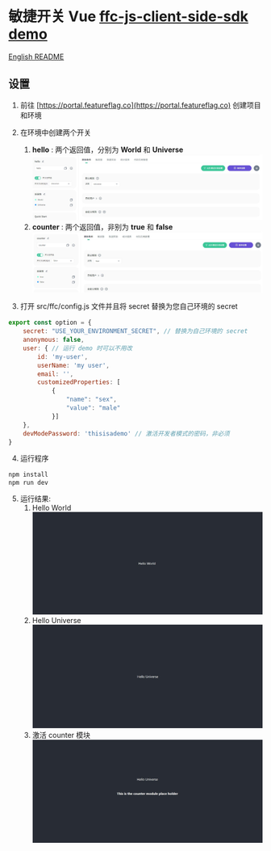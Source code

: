 # 敏捷开关 Vue [ffc-js-client-side-sdk demo](https://github.com/feature-flags-co/ffc-js-client-side-sdk)
[English README](README-EN.md)

## 设置
1. 前往 [https://portal.featureflag.co](https://portal.featureflag.co) 创建项目和环境
2. 在环境中创建两个开关
    1. **hello** : 两个返回值，分别为 **World** 和 **Universe**
       ![hello flag config](./assets/helloflag.jpg)
    2. **counter** : 两个返回值，非别为 **true** 和 **false**
       ![counter flag config](./assets/counterflag.jpg)


3. 打开 src/ffc/config.js 文件并且将 secret 替换为您自己环境的 secret
```javascript
export const option = {
    secret: "USE_YOUR_ENVIRONMENT_SECRET", // 替换为自己环境的 secret
    anonymous: false,
    user: { // 运行 demo 时可以不用改
        id: 'my-user',
        userName: 'my user',
        email: '',
        customizedProperties: [
            {
                "name": "sex",
                "value": "male"
            }]
    },
    devModePassword: 'thisisademo' // 激活开发者模式的密码，非必须
}
```

4. 运行程序
```
npm install
npm run dev
```

5. 运行结果:
    1. Hello World
       ![Hello World](./assets/helloworld.jpg)
    2. Hello Universe
       ![Hello Universe](./assets/hellouniverse.jpg)
    3. 激活 counter 模块
       ![Activate counter module](./assets/withcountermodule.jpg)
